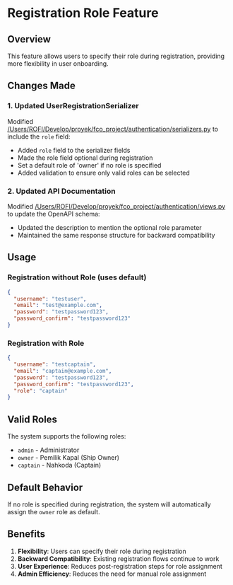 # Registration Role Feature

## Overview

This feature allows users to specify their role during registration, providing more flexibility in user onboarding.

## Changes Made

### 1. Updated UserRegistrationSerializer

Modified [/Users/ROFI/Develop/proyek/fco_project/authentication/serializers.py](file:///Users/ROFI/Develop/proyek/fco_project/authentication/serializers.py) to include the `role` field:

- Added `role` field to the serializer fields
- Made the role field optional during registration
- Set a default role of 'owner' if no role is specified
- Added validation to ensure only valid roles can be selected

### 2. Updated API Documentation

Modified [/Users/ROFI/Develop/proyek/fco_project/authentication/views.py](file:///Users/ROFI/Develop/proyek/fco_project/authentication/views.py) to update the OpenAPI schema:

- Updated the description to mention the optional role parameter
- Maintained the same response structure for backward compatibility

## Usage

### Registration without Role (uses default)

```json
{
  "username": "testuser",
  "email": "test@example.com",
  "password": "testpassword123",
  "password_confirm": "testpassword123"
}
```

### Registration with Role

```json
{
  "username": "testcaptain",
  "email": "captain@example.com",
  "password": "testpassword123",
  "password_confirm": "testpassword123",
  "role": "captain"
}
```

## Valid Roles

The system supports the following roles:

- `admin` - Administrator
- `owner` - Pemilik Kapal (Ship Owner)
- `captain` - Nahkoda (Captain)

## Default Behavior

If no role is specified during registration, the system will automatically assign the `owner` role as default.

## Benefits

1. **Flexibility**: Users can specify their role during registration
2. **Backward Compatibility**: Existing registration flows continue to work
3. **User Experience**: Reduces post-registration steps for role assignment
4. **Admin Efficiency**: Reduces the need for manual role assignment
